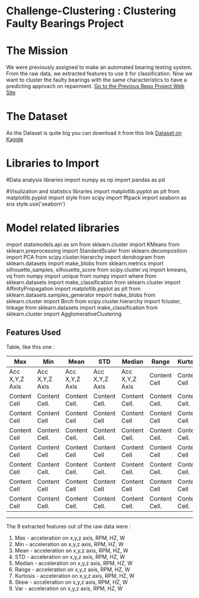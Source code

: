 Challenge-Clustering <a name="TOP"></a>
: Clustering Faulty Bearings Project
===================

# The Mission
We were previously assigned to make an automated bearing testing system.
From the raw data, we extracted features to use it for classification.
Now we want to cluster the faulty bearings with the same characteristics to have a predicting approach on repairment.
[Go to the Previous Repo Project Web Site](https://github.com/JacquesDeclercq/challenge-classification)

# The Dataset
As the Dataset is quite big you can download it from this link
[Dataset on Kaggle](https://www.kaggle.com/isaienkov/bearing-classification?select=bearing_signals.csv)

# Libraries to Import
#Data analysis libraries
import numpy as np 
import pandas as pd 

#Visulization and statistics libraries
import matplotlib.pyplot as plt
from matplotlib.pyplot import style
from scipy import fftpack
import seaborn as sns
style.use('seaborn')

# Model related libraries
import statsmodels.api as sm
from sklearn.cluster import KMeans
from sklearn.preprocessing import StandardScaler
from sklearn.decomposition import PCA
from scipy.cluster.hierarchy import dendrogram
from sklearn.datasets import make_blobs
from sklearn.metrics import silhouette_samples, silhouette_score
from scipy.cluster.vq import kmeans, vq
from numpy import unique
from numpy import where
from sklearn.datasets import make_classification
from sklearn.cluster import AffinityPropagation
import matplotlib.pyplot as plt
from sklearn.datasets.samples_generator import make_blobs
from sklearn.cluster import Birch
from scipy.cluster.hierarchy import fcluster, linkage
from sklearn.datasets import make_classification
from sklearn.cluster import AgglomerativeClustering

## Features Used
Table, like this one :

Max  | Min | Mean  | STD |Median  | Range |Kurtosis  | Skew | Var |
------------- | ------------- | ------------- | ------------- |------------- | ------------- |------------- | ------------- |-------------  |
Acc X,Y,Z Axis  | Acc X,Y,Z Axis  | Acc X,Y,Z Axis  | Acc X,Y,Z Axis  |Acc X,Y,Z Axis  | Content Cell  |Content Cell  | Content Cell  |Content Cell   |
Content Cell  | Content Cell. | Content Cell. | Content Cell. |Content Cell. | Content Cell. |Content Cell. |Content Cell.  |Content Cell.  |
Content Cell  | Content Cell  | Content Cell  | Content Cell  |Content Cell  | Content Cell  |Content Cell  | Content Cell  |Content Cell   |
Content Cell  | Content Cell. | Content Cell. | Content Cell. |Content Cell. | Content Cell. |Content Cell. |Content Cell.  |Content Cell.  |
Content Cell  | Content Cell  | Content Cell  | Content Cell  |Content Cell  | Content Cell  |Content Cell  | Content Cell  |Content Cell   |
Content Cell  | Content Cell. | Content Cell. | Content Cell. |Content Cell. | Content Cell. |Content Cell. |Content Cell.  |Content Cell.  |
Content Cell  | Content Cell  | Content Cell  | Content Cell  |Content Cell  | Content Cell  |Content Cell  | Content Cell  |Content Cell   |
Content Cell  | Content Cell. | Content Cell. | Content Cell. |Content Cell. | Content Cell. |Content Cell. |Content Cell.  |Content Cell.  |

-------------------------------------------------------------------------------------------------------------------------
The 9 extracted features out of the raw data were :

1. Max - acceleration on x,y,z axis, RPM, HZ, W
2. Min - acceleration on x,y,z axis, RPM, HZ, W
3. Mean - acceleration on x,y,z axis, RPM, HZ, W
4. STD - acceleration on x,y,z axis, RPM, HZ, W
5. Median - acceleration on x,y,z axis, RPM, HZ, W
6. Range - acceleration on x,y,z axis, RPM, HZ, W
7. Kurtosis - acceleration on x,y,z axis, RPM, HZ, W
8. Skew - acceleration on x,y,z axis, RPM, HZ, W
9. Var - acceleration on x,y,z axis, RPM, HZ, W
